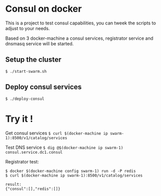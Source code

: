 # Consul on docker
This is a project to test consul capabilities, you can tweek the scripts to adjust to your needs.


Based on 3 docker-machine a consul services, registrator service and dnsmasq service will be started.

## Setup the cluster
`$ ./start-swarm.sh`

## Deploy consul services
`$ ./deploy-consul`

# Try it !
Get consul services `$ curl $(docker-machine ip swarm-1):8500/v1/catalog/services`


Test DNS service `$ dig @$(docker-machine ip swarm-1) consul.service.dc1.consul`


Registrator test:
```
$ docker $(docker-machine config swarm-1) run -d -P redis
$ curl $(docker-machine ip swarm-1):8500/v1/catalog/services

result:
{"consul":[],"redis":[]}
```
